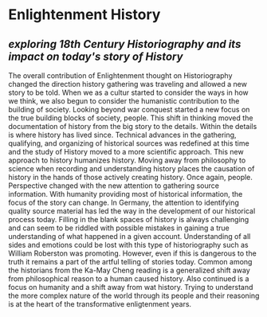 # Enlightenment History
## _exploring 18th Century Historiography and its impact on today's story of History_ 


The overall contribution of Enlightenment thought on Historiography changed the direction history gathering was traveling and allowed a new story to be told. When we as a cultur started to consider the ways in how we think, we also begun to consider the humanistic contribution to the building of society. Looking beyond war conquest started a new focus on the true building blocks of society, people. This shift in thinking moved the documentation of history from the big story to the details. Within the details is where history has lived since.
Technical advances in the gathering, qualifying, and organizing of historical sources was redefined at this time and the study of History moved to a more scientific approach. This new approach to history humanizes history. Moving away from philosophy to science when recording and understanding history places the causation of history in the hands of those actively creating history. Once again, people. 
Perspective changed with the new attention to gathering source information. With humanity providing most of historical information, the focus of the story can change. In Germany, the attention to identifying quality source material has led the way in the development of our historical process today. 
Filling in the blank spaces of history is always challenging and can seem to be riddled with possible mistakes in gaining a true understanding of what happened in a given account. Understanding of all sides and emotions could be lost with this type of historiography such as William Roberston was promoting. However, even if this is dangerous to the truth it remains a part of the artful telling of stories today. 
Common among the historians from the Ka-May Cheng reading is a generalized shift away from philosophical reason to a human caused history. Also continued is a focus on humanity and a shift away from wat history. Trying to understand the more complex nature of the world through its people and their reasoning is at the heart of the transformative enligtenment years.
